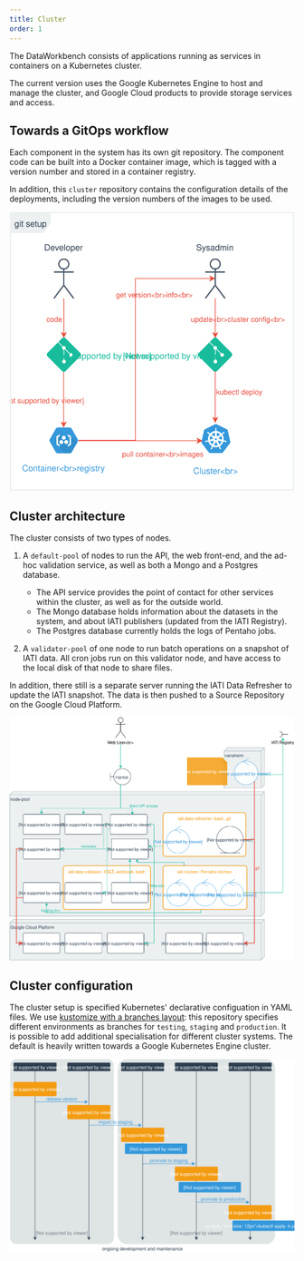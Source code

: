 ```yaml
---
title: Cluster
order: 1
---
```


The DataWorkbench consists of applications running as services in containers on a Kubernetes cluster.

The current version uses the Google Kubernetes Engine to host and manage the cluster, and Google Cloud products to provide storage services and access.

## Towards a GitOps workflow

Each component in the system has its own git repository. The component code can be built into a Docker container image, which is tagged with a version number and stored in a container registry.

In addition, this `cluster` repository contains the configuration details of the deployments, including the version numbers of the images to be used.

![](gitops-current.svg)

## Cluster architecture

The cluster consists of two types of nodes.

1. A `default-pool` of nodes to run the API, the web front-end, and the ad-hoc validation service, as well as both a Mongo and a Postgres database.

    * The API service provides the point of contact for other services within the cluster, as well as for the outside world.
    * The Mongo database holds information about the datasets in the system, and about IATI publishers (updated from the IATI Registry).
    * The Postgres database currently holds the logs of Pentaho jobs.

2. A `validator-pool` of one node to run batch operations on a snapshot of IATI data. All cron jobs run on this validator node, and have access to the local disk of that node to share files.

In addition, there still is a separate server running the IATI Data Refresher to update the IATI snapshot. The data is then pushed to a Source Repository on the Google Cloud Platform.

![](./deployment-overview.drawio.svg)

## Cluster configuration

The cluster setup is specified Kubernetes' declarative configuation in YAML files. We use [kustomize with a branches layout](https://kubectl.docs.kubernetes.io/pages/app_composition_and_deployment/structure_branches.html): this repository specifies different environments as branches for `testing`, `staging` and `production`. It is possible to add additional specialisation for different cluster systems. The default is heavily written towards a Google Kubernetes Engine cluster.

![](kustomize-flow.drawio.svg)


